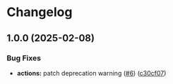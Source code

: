 # Changelog

## 1.0.0 (2025-02-08)


### Bug Fixes

* **actions:** patch deprecation warning ([#6](https://github.com/Cuaies/nodejs-scaffolding/issues/6)) ([c30cf07](https://github.com/Cuaies/nodejs-scaffolding/commit/c30cf0714fb8f726a91209d6ef3f9a073cba7200))
